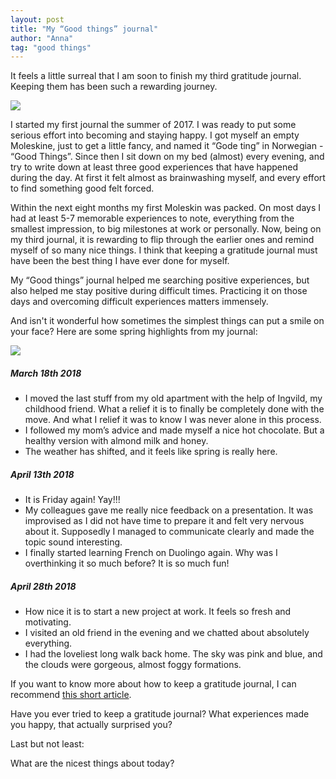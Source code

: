 ```yaml
---
layout: post
title: "My “Good things” journal"
author: "Anna"
tag: "good things"
---
```


It feels a little surreal that I am soon to finish my third gratitude journal. Keeping them has been such a rewarding journey.

<img border="0" src="https://live.staticflickr.com/7872/46657260875_fb73e5989b_c.jpg">

I started my first journal the summer of 2017. I was ready to put some serious effort into becoming and staying happy. I got myself an empty Moleskine, just to get a little fancy, and  named it “Gode ting” in Norwegian - “Good Things”. Since then I  sit down on my bed (almost) every evening, and try to write down at least three good experiences that have happened during the day. At first it felt almost as brainwashing myself, and every effort to find something good felt forced.  

Within the next eight months my first Moleskin was packed. On most days I had at least 5-7 memorable experiences to note, everything from the smallest impression, to big milestones at work or personally. Now, being on my third journal, it is rewarding to flip through the earlier ones and remind myself of so many nice things. I think that keeping a gratitude journal  must have been the best thing I have ever done for myself. 

My “Good things” journal helped me searching positive experiences, but also helped me stay positive during difficult times. Practicing it on those days and overcoming difficult experiences matters immensely. 

And isn't it wonderful how sometimes the simplest things can put a smile on your face? Here are some spring highlights from my journal:

<img border="0" src="https://live.staticflickr.com/7842/46642847765_822a42e647_c.jpg">

##### March 18th 2018

* I moved the last stuff from my old apartment with the help of Ingvild, my childhood friend. What a relief it is to finally be completely done with the move. And what I relief it was to know I was never alone in this process.
* I followed my mom’s advice and made myself a nice hot chocolate. But a healthy version with almond milk and honey. 
* The weather has shifted, and it feels like spring is really here.

##### April 13th 2018
* It is Friday again! Yay!!!
* My colleagues gave me really nice feedback on a presentation. It was improvised as I did not have time to prepare it and felt very nervous about it. Supposedly I managed to communicate clearly and made the topic sound interesting. 
* I finally started learning French on Duolingo again. Why was I overthinking it so much before? It is so much fun!

##### April 28th 2018

* How nice it is to start a new project at work. It feels so fresh and motivating.
* I visited an old friend in the evening and we chatted about absolutely everything.  
* I had the loveliest long walk back home. The sky was pink and blue, and the clouds were gorgeous, almost foggy formations. 

If you want to know more about how to keep a gratitude journal, I can recommend [this short article](https://ggia.berkeley.edu/practice/three-good-things). 

Have you ever tried to keep a gratitude journal? What experiences made you happy, that actually surprised you?

Last but not least:

What are the nicest things about today?

